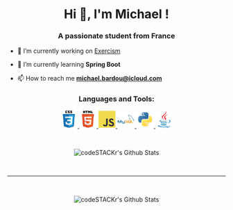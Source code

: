 <h1 align="center">Hi 👋, I'm Michael !</h1>
<h3 align="center">A passionate student from France</h3>

- 🔭 I’m currently working on [Exercism](https://github.com/Tailong-mb/Exercism)

- 🌱 I’m currently learning **Spring Boot**

- 📫 How to reach me **michael.bardou@icloud.com**

<h3 align="center">Languages and Tools:</h3>

<p align="center"> <a href="https://www.w3schools.com/css/" target="_blank" rel="noreferrer"> <img src="https://raw.githubusercontent.com/devicons/devicon/master/icons/css3/css3-original-wordmark.svg" alt="css3" width="40" height="40"/> </a> <a href="https://www.w3.org/html/" target="_blank" rel="noreferrer"> <img src="https://raw.githubusercontent.com/devicons/devicon/master/icons/html5/html5-original-wordmark.svg" alt="html5" width="40" height="40"/> </a> <a href="https://developer.mozilla.org/en-US/docs/Web/JavaScript" target="_blank" rel="noreferrer"> <img src="https://raw.githubusercontent.com/devicons/devicon/master/icons/javascript/javascript-original.svg" alt="javascript" width="40" height="40"/> </a> <a href="https://www.mysql.com/" target="_blank" rel="noreferrer"> <img src="https://raw.githubusercontent.com/devicons/devicon/master/icons/mysql/mysql-original-wordmark.svg" alt="mysql" width="40" height="40"/> </a> <a href="https://www.python.org" target="_blank" rel="noreferrer"> <img src="https://raw.githubusercontent.com/devicons/devicon/master/icons/python/python-original.svg" alt="python" width="40" height="40"/> </a> <a href="https://www.java.com" target="_blank" rel="noreferrer"> <img src="https://raw.githubusercontent.com/devicons/devicon/master/icons/java/java-original.svg" alt="java" width="40" height="40"/> </a></p>

</br>
<p align="center" >
<img alt="codeSTACKr's Github Stats" src="https://github-readme-stats.vercel.app/api/top-langs/?username=Tailong-mb"> </p>
</br>

---

</br>
<p align="center" >
<img alt="codeSTACKr's Github Stats" src="https://github-readme-stats.vercel.app/api?username=Tailong-mb&show_icons=true&theme=tokyonight&count_private=true&hide=contribs"></p>
</br>
